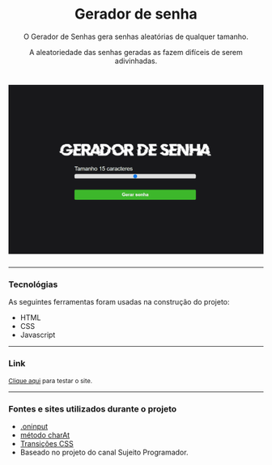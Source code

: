 <h1 align="center">Gerador de senha</h1>
<p align="center">O Gerador de Senhas gera senhas aleatórias de qualquer tamanho.</p>
<p align="center">A aleatoriedade das senhas geradas as fazem difíceis de serem adivinhadas.</p>

<h1 align="center">
  <img alt="gerador_senha" title="gerador_senha" src="gerador.gif"/>
</h1>

---
### Tecnológias

As seguintes ferramentas foram usadas na construção do projeto:

<ul>
    <li>HTML</li>
    <li>CSS</li>
    <li>Javascript</li>
</ul>

---
### Link

<p style="font-size: 12px">
  <a href="https://giselle-souza.github.io/Gerador-Senha/" target="_blank">Clique aqui</a> para testar o site.</p>

---

### Fontes e sites utilizados durante o projeto

<ul>
    <li><a href="https:https://developer.mozilla.org/en-US/docs/Web/API/GlobalEventHandlers/oninput" target="_blank">.oninput</a>
    <li><a href="https://developer.mozilla.org/pt-BR/docs/Web/JavaScript/Reference/Global_Objects/String/charAt" target="_blank">método charAt</a>
    <li><a href="https://www.w3schools.com/css/css3_transitions.asp" target="_blank">Transições CSS</a>
    <li>Baseado no projeto do canal Sujeito Programador.
</ul>
